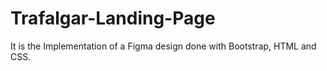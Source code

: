 # Trafalgar-Landing-Page
It is the Implementation of a Figma design done with Bootstrap, HTML and CSS. 
